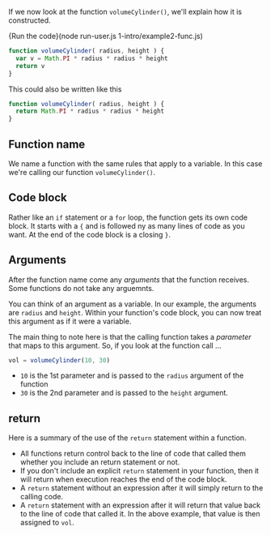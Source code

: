 If we now look at the function `volumeCylinder()`, we'll explain how it is constructed.

{Run the code}(node run-user.js 1-intro/example2-func.js)

```javascript
function volumeCylinder( radius, height ) {
  var v = Math.PI * radius * radius * height
  return v
}
```

This could also be written like this

```javascript
function volumeCylinder( radius, height ) {
  return Math.PI * radius * radius * height
}
```

## Function name
We name a function with the same rules that apply to a variable. In this case we're calling our function `volumeCylinder()`.

## Code block
Rather like an `if` statement or a `for` loop, the function gets its own code block. It starts with a `{` and is followed ny as many lines of code as you want. At the end of the code block is a closing `}`.

## Arguments
After the function name come any *arguments* that the function receives. Some functions do not take any arguemnts.

You can think of an argument as a variable. In our example, the arguments are `radius` and `height`. Within your function's code block, you can now treat this argument as if it were a variable.

The main thing to note here is that the calling function takes a *parameter* that maps to this argument. So, if you look at the function call ...

```javascript
vol = volumeCylinder(10, 30)
```

- `10` is the 1st parameter and is passed to the `radius` argument of the function
- `30` is the 2nd parameter and is passed to the `height` argument.

## return
Here is a summary of the use of the `return` statement within a function.

- All functions return control back to the line of code that called them whether you include an return statement or not.
- If you don't include an explicit `return` statement in your function, then it will return when execution reaches the end of the code block.
- A `return` statement without an expression after it will simply return to the calling code.
- A `return` statement with an expression after it will return that value back to the line of code that called it. In the above example, that value is then assigned to `vol`.






